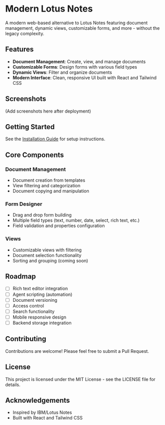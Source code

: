 # Modern Lotus Notes

A modern web-based alternative to Lotus Notes featuring document management, dynamic views, customizable forms, and more - without the legacy complexity.

## Features

- **Document Management**: Create, view, and manage documents
- **Customizable Forms**: Design forms with various field types
- **Dynamic Views**: Filter and organize documents
- **Modern Interface**: Clean, responsive UI built with React and Tailwind CSS

## Screenshots

(Add screenshots here after deployment)

## Getting Started

See the [Installation Guide](INSTALLATION.md) for setup instructions.

## Core Components

### Document Management

- Document creation from templates
- View filtering and categorization
- Document copying and manipulation

### Form Designer

- Drag and drop form building
- Multiple field types (text, number, date, select, rich text, etc.)
- Field validation and properties configuration

### Views

- Customizable views with filtering
- Document selection functionality
- Sorting and grouping (coming soon)

## Roadmap

- [ ] Rich text editor integration
- [ ] Agent scripting (automation)
- [ ] Document versioning
- [ ] Access control
- [ ] Search functionality
- [ ] Mobile responsive design
- [ ] Backend storage integration

## Contributing

Contributions are welcome! Please feel free to submit a Pull Request.

## License

This project is licensed under the MIT License - see the LICENSE file for details.

## Acknowledgements

- Inspired by IBM/Lotus Notes
- Built with React and Tailwind CSS

